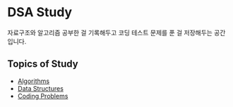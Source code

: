 # DSA Study

자료구조와 알고리즘 공부한 걸 기록해두고 코딩 테스트 문제를 푼 걸 저장해두는 공간입니다.

## Topics of Study
- [Algorithms](algorithms/README.md)
- [Data Structures](data_structures/README.md)
- [Coding Problems](coding_problems/README.md)

